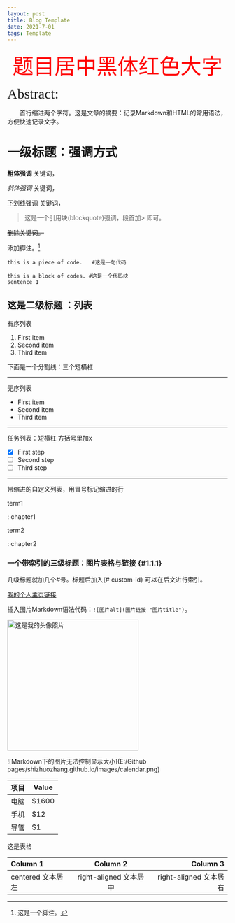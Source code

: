```yaml
---
layout: post
title: Blog Template
date: 2021-7-01
tags: Template
---
```

<center> <font face="黑体" color=red size=14>题目居中黑体红色大字</font></center>

<p align="left"><font face="黑体" size=6>Abstract:</font></p> 

&emsp;&emsp;首行缩进两个字符。这是文章的摘要：记录Markdown和HTML的常用语法，方便快速记录文字。

# 一级标题：强调方式

**粗体强调**   关键词， 

*斜体强调*   关键词，

<u>下划线强调</u>  关键词，

> 这是一个引用块(blockquote)强调，段首加> 即可。

~~删除关键词。~~

添加脚注。[^1]

[^1]: 这是一个脚注。

`this is a piece of code.   #这是一句代码` 

```
this is a block of codes. #这是一个代码块
sentence 1
```

## 这是二级标题 ：列表

有序列表

1. First item
2. Second item
3. Third item

下面是一个分割线：三个短横杠

---

无序列表

- First item 
- Second item
- Third item

---

任务列表：短横杠 方括号里加x

- [x] First step
- [ ] Second step
- [ ] Third step

---

带缩进的自定义列表，用冒号标记缩进的行

term1

: chapter1

term2

: chapter2

### 一个带索引的三级标题：图片表格与链接 {#1.1.1}

几级标题就加几个#号。标题后加入{# custom-id} 可以在后文进行索引。

[我的个人主页链接](http://shizhuozhang.github.io)

插入图片Markdown语法代码：`![图片alt](图片链接 "图片title")`。

<img src="E:/Github pages/shizhuozhang.github.io/images/avatar.jpg" alt="这是我的头像照片"  title="my photo" height="300" >

![Markdown下的图片无法控制显示大小](E:/Github pages/shizhuozhang.github.io/images/calendar.png)

项目     | Value
-------- | -----
电脑  | $1600
手机  | $12
导管  | $1


这是表格

| Column 1 | Column 2  |	Column 3 |
|:--------| :---------:|--------:|
| centered 文本居左 | right-aligned 文本居中 |right-aligned 文本居右|












